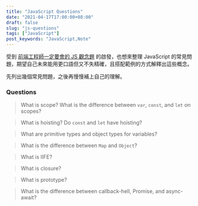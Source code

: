 ```yaml
---
title: "JavaScript Questions"
date: "2021-04-17T17:00:00+08:00"
draft: false
slug: "js-questions"
tags: ["JavaScript"]
post_keywords: "JavaScript,Note"
---
```


受到 [前端工程師一定要會的 JS 觀念題](https://medium.com/starbugs/%E9%9D%A2%E8%A9%A6-%E5%89%8D%E7%AB%AF%E5%B7%A5%E7%A8%8B%E5%B8%AB%E4%B8%80%E5%AE%9A%E8%A6%81%E6%9C%83%E7%9A%84-js-%E8%A7%80%E5%BF%B5%E9%A1%8C-%E4%B8%AD%E8%8B%B1%E5%B0%8D%E7%85%A7%E4%B9%8B%E4%B8%8A%E7%AF%87-3b0a3feda14f) 的啟發，也想來整理 JavaScript 的常見問題，期望自己未來能用更口語但又不失精確，且搭配範例的方式解釋出這些概念。

先列出幾個常見問題，之後再慢慢補上自己的理解。

<!--more-->

### Questions

> What is scope? What is the difference between `var`, `const`, and `let` on scopes?

> What is hoisting? Do `const` and `let` have hoisting?

> What are primitive types and object types for variables?

> What is the difference between `Map` and `Object`?

> What is IIFE?

> What is closure?

> What is prototype?

> What is the difference between callback-hell, Promise, and async-await?
